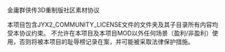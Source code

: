 金庸群侠传3D重制版社区素材协议

本项目包含JYX2_COMMUNITY_LICENSE文件的文件夹及其子目录所有内容均受本协议约束。
不允许在本项目及本项目MOD以外任何场景（盈利/非盈利）使用，否则将被本项目的耻辱榜记录在案，并可能被采取法律保护措施。